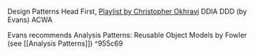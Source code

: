 Design Patterns Head First, 
[Playlist by Christopher Okhravi](https://www.youtube.com/playlist?list=PLrhzvIcii6GNjpARdnO4ueTUAVR9eMBpc) 
DDIA
DDD (by Evans)
ACWA

Evans recommends Analysis Patterns: Reusable Object Models by Fowler (see [[Analysis Patterns]]) ^955c69

